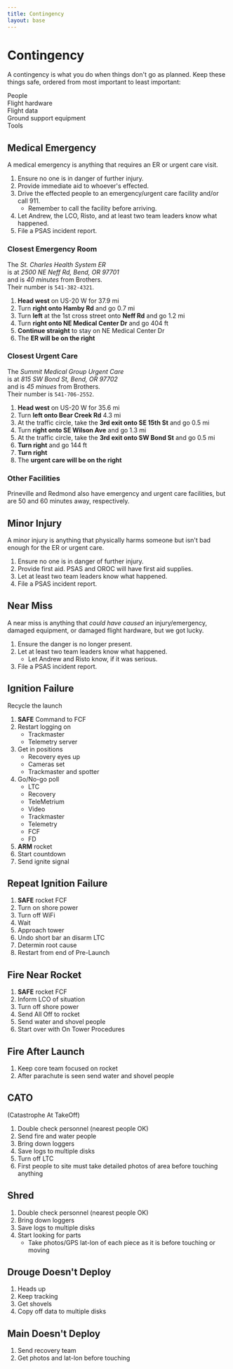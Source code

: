 ```yaml
---
title: Contingency
layout: base
---
```


# Contingency
A contingency is what you do when things don't go as planned.
Keep these things safe, ordered from most important to least important:

People  
Flight hardware  
Flight data  
Ground support equipment  
Tools

## Medical Emergency
A medical emergency is anything that requires an ER or urgent care visit.

1. Ensure no one is in danger of further injury.
1. Provide immediate aid to whoever's effected.
1. Drive the effected people to an emergency/urgent care facility and/or call 911.
    - Remember to call the facility before arriving.
1. Let Andrew, the LCO, Risto, and at least two team leaders know what happened.
1. File a PSAS incident report.

### Closest Emergency Room
The *St. Charles Health System ER*  
is at *2500 NE Neff Rd, Bend, OR 97701*  
and is *40 minutes* from Brothers.  
Their number is `541-382-4321`.

1. __Head west__ on US-20 W for 37.9 mi
1. Turn __right onto Hamby Rd__ and go 0.7 mi
1. Turn __left__ at the 1st cross street onto __Neff Rd__ and go 1.2 mi
1. Turn __right onto NE Medical Center Dr__ and go 404 ft
1. __Continue straight__ to stay on NE Medical Center Dr
1. The __ER will be on the right__

### Closest Urgent Care
The *Summit Medical Group Urgent Care*  
is at *815 SW Bond St, Bend, OR 97702*  
and is *45 minues* from Brothers.  
Their number is `541-706-2552`.

1. __Head west__ on US-20 W for 35.6 mi
1. Turn __left onto Bear Creek Rd__ 4.3 mi
1. At the traffic circle, take the __3rd exit onto SE 15th St__ and go 0.5 mi
1. Turn __right onto SE Wilson Ave__ and go 1.3 mi
1. At the traffic circle, take the __3rd exit onto SW Bond St__ and go 0.5 mi
1. __Turn right__ and go 144 ft
1. __Turn right__
1. The __urgent care will be on the right__

### Other Facilities
Prineville and Redmond also have emergency and urgent care facilities, 
but are 50 and 60 minutes away, respectively.

## Minor Injury
A minor injury is anything that physically harms someone but isn't bad enough for the ER or urgent care.

1. Ensure no one is in danger of further injury.
1. Provide first aid. PSAS and OROC will have first aid supplies.
1. Let at least two team leaders know what happened.
1. File a PSAS incident report.

## Near Miss
A near miss is anything that *could have caused* 
an injury/emergency, damaged equipment, or damaged flight hardware, but we got lucky.

1. Ensure the danger is no longer present.
1. Let at least two team leaders know what happened.
    - Let Andrew and Risto know, if it was serious.
1. File a PSAS incident report.

## Ignition Failure

Recycle the launch

 1. **SAFE** Command to FCF
 1. Restart logging on 
    - Trackmaster
    - Telemetry server
 1. Get in positions
    - Recovery eyes up
    - Cameras set
    - Trackmaster and spotter
 1. Go/No-go poll
    - LTC
    - Recovery
    - TeleMetrium
    - Video
    - Trackmaster
    - Telemetry
    - FCF
    - FD
 1. **ARM** rocket
 1. Start countdown
 1. Send ignite signal

## Repeat Ignition Failure

 1. **SAFE** rocket FCF
 1. Turn on shore power
 1. Turn off WiFi
 1. Wait
 1. Approach tower
 1. Undo short bar an disarm LTC
 1. Determin root cause
 1. Restart from end of Pre-Launch

## Fire Near Rocket

 1. **SAFE** rocket FCF
 1. Inform LCO of situation
 1. Turn off shore power
 1. Send All Off to rocket
 1. Send water and shovel people
 1. Start over with On Tower Procedures

## Fire After Launch

 1. Keep core team focused on rocket
 1. After parachute is seen send water and shovel people

## CATO
(Catastrophe At TakeOff)

 1. Double check personnel (nearest people OK)
 1. Send fire and water people
 1. Bring down loggers
 1. Save logs to multiple disks
 1. Turn off LTC
 1. First people to site must take detailed photos of area before touching anything

## Shred

 1. Double check personnel (nearest people OK)
 1. Bring down loggers
 1. Save logs to multiple disks
 1. Start looking for parts
    - Take photos/GPS lat-lon of each piece as it is before touching or moving

## Drouge Doesn't Deploy

 1. Heads up
 1. Keep tracking
 1. Get shovels
 1. Copy off data to multiple disks

## Main Doesn't Deploy

 1. Send recovery team
 1. Get photos and lat-lon before touching

